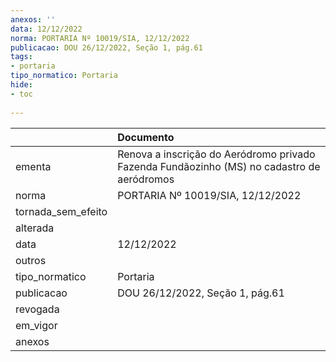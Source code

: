 ```yaml
---
anexos: ''
data: 12/12/2022
norma: PORTARIA Nº 10019/SIA, 12/12/2022
publicacao: DOU 26/12/2022, Seção 1, pág.61
tags:
- portaria
tipo_normatico: Portaria
hide: 
- toc 
 
---
```


|                    | Documento                                                                                  |
|:-------------------|:-------------------------------------------------------------------------------------------|
| ementa             | Renova a inscrição do Aeródromo privado Fazenda Fundãozinho (MS) no cadastro de aeródromos |
| norma              | PORTARIA Nº 10019/SIA, 12/12/2022                                                          |
| tornada_sem_efeito |                                                                                            |
| alterada           |                                                                                            |
| data               | 12/12/2022                                                                                 |
| outros             |                                                                                            |
| tipo_normatico     | Portaria                                                                                   |
| publicacao         | DOU 26/12/2022, Seção 1, pág.61                                                            |
| revogada           |                                                                                            |
| em_vigor           |                                                                                            |
| anexos             |                                                                                            |
